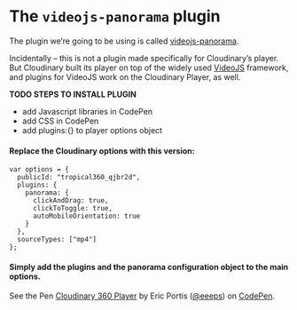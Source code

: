# The `videojs-panorama` plugin

The plugin we’re going to be using is called [videojs-panorama](https://github.com/yanwsh/videojs-panorama).

Incidentally – this is not a plugin made specifically for Cloudinary’s player. But Cloudinary built its player on top of the widely used [VideoJS](http://videojs.com) framework, and plugins for VideoJS work on the Cloudinary Player, as well.


**TODO STEPS TO INSTALL PLUGIN**

- add Javascript libraries in CodePen
- add CSS in CodePen
- add plugins:{} to player options object

#### Replace the Cloudinary options with this version:
```
var options = {
  publicId: "tropical360_qjbr2d",
  plugins: {
    panorama: {
      clickAndDrag: true,
      clickToToggle: true,
      autoMobileOrientation: true
    }
  },
  sourceTypes: ["mp4"]
};
```
#### Simply add the plugins and the panorama configuration object to the main options.

<p data-height="565" data-theme-id="0" data-slug-hash="MQpOpx" data-default-tab="result" data-user="eeeps" data-embed-version="2" data-pen-title="Cloudinary 360 Player" data-editable="true" class="codepen">See the Pen <a href="https://codepen.io/eeeps/pen/MQpOpx/">Cloudinary 360 Player</a> by Eric Portis (<a href="https://codepen.io/eeeps">@eeeps</a>) on <a href="https://codepen.io">CodePen</a>.</p>
<script async src="https://production-assets.codepen.io/assets/embed/ei.js"></script>